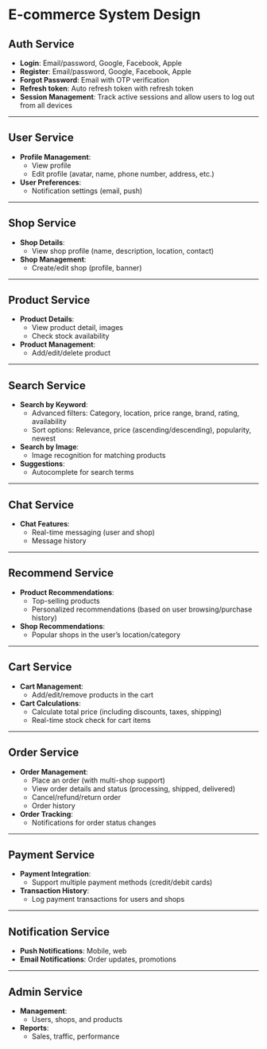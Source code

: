 # E-commerce System Design

## Auth Service

- **Login**: Email/password, Google, Facebook, Apple
- **Register**: Email/password, Google, Facebook, Apple
- **Forgot Password**: Email with OTP verification
- **Refresh token**: Auto refresh token with refresh token
- **Session Management**: Track active sessions and allow users to log out from all devices

---

## User Service

- **Profile Management**:
  - View profile
  - Edit profile (avatar, name, phone number, address, etc.)
- **User Preferences**:
  - Notification settings (email, push)

---

## Shop Service

- **Shop Details**:
  - View shop profile (name, description, location, contact)
- **Shop Management**:
  - Create/edit shop (profile, banner)

---

## Product Service

- **Product Details**:
  - View product detail, images
  - Check stock availability
- **Product Management**:
  - Add/edit/delete product

---

## Search Service

- **Search by Keyword**:
  - Advanced filters: Category, location, price range, brand, rating, availability
  - Sort options: Relevance, price (ascending/descending), popularity, newest
- **Search by Image**:
  - Image recognition for matching products
- **Suggestions**:
  - Autocomplete for search terms

---

## Chat Service

- **Chat Features**:
  - Real-time messaging (user and shop)
  - Message history

---

## Recommend Service

- **Product Recommendations**:
  - Top-selling products
  - Personalized recommendations (based on user browsing/purchase history)
- **Shop Recommendations**:
  - Popular shops in the user’s location/category

---

## Cart Service

- **Cart Management**:
  - Add/edit/remove products in the cart
- **Cart Calculations**:
  - Calculate total price (including discounts, taxes, shipping)
  - Real-time stock check for cart items

---

## Order Service

- **Order Management**:
  - Place an order (with multi-shop support)
  - View order details and status (processing, shipped, delivered)
  - Cancel/refund/return order
  - Order history
- **Order Tracking**:
  - Notifications for order status changes

---

## Payment Service

- **Payment Integration**:
  - Support multiple payment methods (credit/debit cards)
- **Transaction History**:
  - Log payment transactions for users and shops

---

## Notification Service

- **Push Notifications**: Mobile, web
- **Email Notifications**: Order updates, promotions

---

## Admin Service

- **Management**:
  - Users, shops, and products
- **Reports**:
  - Sales, traffic, performance
